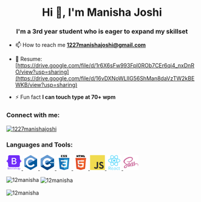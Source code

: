 

<h1 align="center">Hi 👋, I'm Manisha Joshi</h1>
<h3 align="center">I'm a 3rd year student who is eager to expand my skillset </h3>





- 📫 How to reach me **1227manishajoshi@gmail.com**

- 📄 Resume: [https://drive.google.com/file/d/1r6X6sFw993FpI0ROb7CEr6qi4_nxDnRO/view?usp=sharing](https://drive.google.com/file/d/16vDXNoWLlIG56ShMan8daVzTW2kBEWKB/view?usp=sharing)

- ⚡ Fun fact **I can touch type at 70+ wpm**

<h3 align="left">Connect with me:</h3>
<p align="left">
<a href="https://linkedin.com/in/1227manishajoshi" target="blank"><img align="center" src="https://raw.githubusercontent.com/rahuldkjain/github-profile-readme-generator/master/src/images/icons/Social/linked-in-alt.svg" alt="1227manishajoshi" height="30" width="40" /></a>
</p>

<h3 align="left">Languages and Tools:</h3>
<p align="left"> <a href="https://getbootstrap.com" target="_blank" rel="noreferrer"> <img src="https://raw.githubusercontent.com/devicons/devicon/master/icons/bootstrap/bootstrap-plain-wordmark.svg" alt="bootstrap" width="40" height="40"/> </a> <a href="https://www.cprogramming.com/" target="_blank" rel="noreferrer"> <img src="https://raw.githubusercontent.com/devicons/devicon/master/icons/c/c-original.svg" alt="c" width="40" height="40"/> </a> <a href="https://www.w3schools.com/cpp/" target="_blank" rel="noreferrer"> <img src="https://raw.githubusercontent.com/devicons/devicon/master/icons/cplusplus/cplusplus-original.svg" alt="cplusplus" width="40" height="40"/> </a> <a href="https://www.w3schools.com/css/" target="_blank" rel="noreferrer"> <img src="https://raw.githubusercontent.com/devicons/devicon/master/icons/css3/css3-original-wordmark.svg" alt="css3" width="40" height="40"/> </a> <a href="https://www.w3.org/html/" target="_blank" rel="noreferrer"> <img src="https://raw.githubusercontent.com/devicons/devicon/master/icons/html5/html5-original-wordmark.svg" alt="html5" width="40" height="40"/> </a> <a href="https://developer.mozilla.org/en-US/docs/Web/JavaScript" target="_blank" rel="noreferrer"> <img src="https://raw.githubusercontent.com/devicons/devicon/master/icons/javascript/javascript-original.svg" alt="javascript" width="40" height="40"/> </a> <a href="https://reactjs.org/" target="_blank" rel="noreferrer"> <img src="https://raw.githubusercontent.com/devicons/devicon/master/icons/react/react-original-wordmark.svg" alt="react" width="40" height="40"/> </a> <a href="https://sass-lang.com" target="_blank" rel="noreferrer"> <img src="https://raw.githubusercontent.com/devicons/devicon/master/icons/sass/sass-original.svg" alt="sass" width="40" height="40"/> </a> </p>

<p><img align="left" src="https://github-readme-stats.vercel.app/api/top-langs?username=12manisha&show_icons=true&locale=en&layout=compact" alt="12manisha" /></p>

<p>&nbsp;<img align="center" src="https://github-readme-stats.vercel.app/api?username=12manisha&show_icons=true&locale=en" alt="12manisha" /></p>

<p><img align="center" src="https://github-readme-streak-stats.herokuapp.com/?user=12manisha&" alt="12manisha" /></p>

